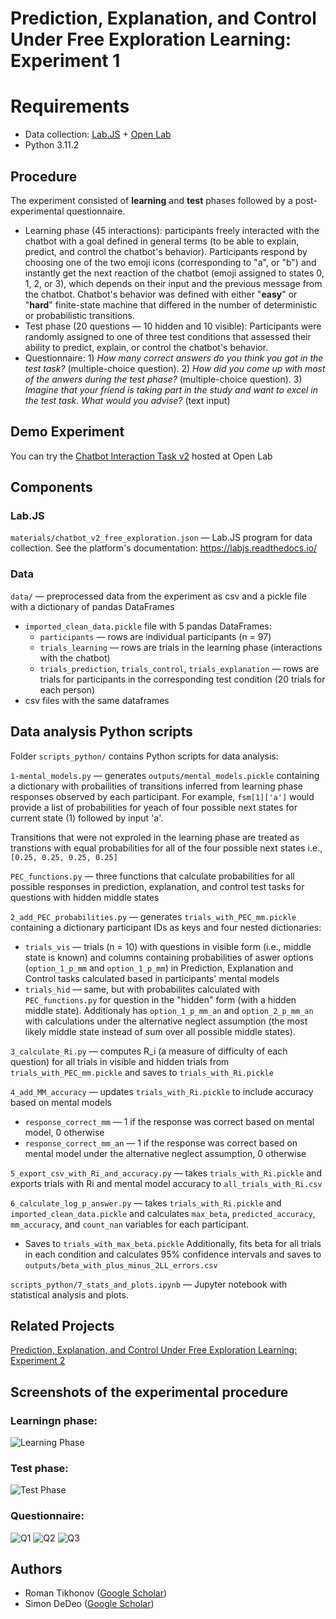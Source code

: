 
# Prediction, Explanation, and Control Under Free Exploration Learning: Experiment 1

# Requirements
- Data collection: [Lab.JS](https://lab.js.org/) + [Open Lab](https://open-lab.online/)
- Python 3.11.2

## Procedure
The experiment consisted of **learning** and **test** phases followed by a post-experimental questionnaire.
- Learning phase (45 interactions): participants freely interacted with the chatbot with a goal defined in general terms (to be able to explain, predict, and control the chatbot's behavior). Participants respond by choosing one of the two emoji icons (corresponding to "a", or "b") and instantly get the next reaction of the chatbot (emoji assigned to states 0, 1, 2, or 3), which depends on their input and the previous message from the chatbot.
Chatbot's behavior was defined with either "**easy**" or "**hard**" finite-state machine that differed in the number of deterministic or probabilistic transitions.
- Test phase (20 questions — 10 hidden and 10 visible): Participants were randomly assigned to one of three test conditions that assessed their ability to predict, explain, or control the chatbot's behavior.
- Questionnaire: 1) _How many correct answers do you think you got in the test task?_ (multiple-choice question). 2) _How did you come up with most of the anwers during the test phase?_ (multiple-choice question). 3) _Imagine that your friend is taking part in the study and want to excel in the test task. What would you advise?_ (text input)

## Demo Experiment
You can try the [Chatbot Interaction Task v2](https://open-lab.online/test/interaction-with-a-chatbot-using-emoji-2/63d0229665c37c3fabb854cb) hosted at Open Lab


## Components

### Lab.JS
`materials/chatbot_v2_free_exploration.json` — Lab.JS program for data collection. See the platform's documentation: https://labjs.readthedocs.io/


### Data
`data/` — preprocessed data from the experiment as csv and a pickle file with a dictionary of pandas DataFrames
- `imported_clean_data.pickle` file with 5 pandas DataFrames: 
    - `participants` — rows are individual participants (n = 97) 
    - `trials_learning` — rows are trials in the learning phase (interactions with the chatbot)
    - `trials_prediction`, `trials_control`, `trials_explanation` — rows are trials for participants in the corresponding test condition (20 trials for each person)
- csv files with the same dataframes 

## Data analysis Python scripts
Folder `scripts_python/` contains Python scripts for data analysis: 

`1-mental_models.py` — generates `outputs/mental_models.pickle` containing a dictionary with probailities of transitions inferred from learning phase responses observed by each participant. For example, `fsm[1]['a']` would provide a list of probabilities for yeach of four possible next states for current state (1) followed by input 'a'. 

Transitions that were not exproled in the learning phase are treated as transtions with equal probabilities for all of the four possible next states i.e., `[0.25, 0.25, 0.25, 0.25]` 

`PEC_functions.py` — three functions that calculate probabilities for all possible responses in prediction, explanation, and control test tasks for questions with hidden middle states

`2_add_PEC_probabilities.py` — generates `trials_with_PEC_mm.pickle` containing a dictionary participant IDs as keys and four nested dictionaries:
- `trials_vis` — trials (n = 10) with questions in visible form (i.e., middle state is known) and columns containing probabilities of aswer options (`option_1_p_mm` and `option_1_p_mm`) in Prediction, Explanation and Control tasks calculated based in participants' mental models 
- `trials_hid` — same, but with probabilites calculated with `PEC_functions.py` for question in the "hidden" form (with a hidden middle state). Additionaly has `option_1_p_mm_an` and `option_2_p_mm_an` with calculations under the alternative neglect assumption (the most likely middle state instead of sum over all possible middle states). 

`3_calculate_Ri.py` — computes R_i (a measure of difficulty of each question) for all trials in visible and hidden trials from `trials_with_PEC_mm.pickle` and saves to `trials_with_Ri.pickle`

`4_add_MM_accuracy` — updates `trials_with_Ri.pickle` to include accuracy based on mental models
- `response_correct_mm` — 1 if the response was correct based on mental model, 0 otherwise
- `response_correct_mm_an` — 1 if the response was correct based on mental model under the alternative neglect assumption, 0 otherwise

`5_export_csv_with_Ri_and_accuracy.py` — takes `trials_with_Ri.pickle` and exports trials with Ri and mental model accuracy to `all_trials_with_Ri.csv`

`6_calculate_log_p_answer.py` — takes `trials_with_Ri.pickle` and `imported_clean_data.pickle` and calculates `max_beta`, `predicted_accuracy`, `mm_accuracy`, and `count_nan` variables for each participant. 
- Saves to `trials_with_max_beta.pickle`
Additionally, fits beta for all trials in each condition and calculates 95% confidence intervals and saves to `outputs/beta_with_plus_minus_2LL_errors.csv`

`scripts_python/7_stats_and_plots.ipynb` — Jupyter notebook with statistical analysis and plots.

## Related Projects
[Prediction, Explanation, and Control Under Free Exploration Learning: Experiment 2](https://github.com/inrome/pec-preview)

## Screenshots of the experimental procedure
### Learningn phase:
![Learning Phase](https://github.com/inrome/cogsci-2023/blob/main/screenshots/1-1_learning_trial.png?raw=true) 

### Test phase:
![Test Phase](https://github.com/inrome/cogsci-2023/blob/main/screenshots/test_phase_screens.png?raw=true)
 
### Questionnaire:
![Q1](https://github.com/inrome/cogsci-2023/blob/main/screenshots/3-1_q_estimate.png?raw=true)
![Q2](https://github.com/inrome/cogsci-2023/blob/main/screenshots/3-2%20question%20strategy.png?raw=true)
![Q3](https://github.com/inrome/cogsci-2023/blob/main/screenshots/3-3%20question%20advice.png?raw=true)

## Authors
- Roman Tikhonov ([Google Scholar](https://scholar.google.ru/citations?user=4ag4R48AAAAJ&hl=ru))
- Simon DeDeo ([Google Scholar](https://scholar.google.com/citations?user=UW3tRn8AAAAJ&hl=en))
